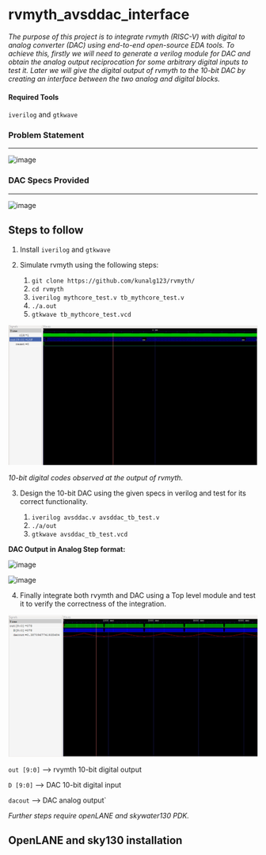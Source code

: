 # rvmyth_avsddac_interface

*The purpose of this project is to integrate rvmyth (RISC-V) with digital to analog converter (DAC) using end-to-end open-source EDA tools. To achieve this, firstly we will need to generate a verilog module for DAC and obtain the analog output reciprocation for some arbitrary digital inputs to test it. Later we will give the digital output of rvmyth to the 10-bit DAC by creating an interface between the two analog and digital blocks.*

#### Required Tools

`iverilog` and  `gtkwave`

### Problem Statement 
--------------------------

![image](https://user-images.githubusercontent.com/79994584/117629161-81281d80-b197-11eb-9843-c091b3c0e576.png)


### DAC Specs Provided 
------------------------

![image](https://user-images.githubusercontent.com/79994584/117629351-b5034300-b197-11eb-91d6-9cf9b3fb74b4.png)


## Steps to follow

1. Install `iverilog` and `gtkwave`
2. Simulate rvmyth using the following steps:

     1. `git clone https://github.com/kunalg123/rvmyth/`
     2. `cd rvmyth`
     3. `iverilog mythcore_test.v tb_mythcore_test.v`
     4. `./a.out`
     5. `gtkwave tb_mythcore_test.vcd`
  
 
 ![](interface/rvmyth.png)

 *10-bit digital codes observed at the output of rvmyth.*
 
 
3. Design the 10-bit DAC using the given specs in verilog and test for its correct functionality.

     1. `iverilog avsddac.v avsddac_tb_test.v`
     2. `./a/out`
     3. `gtkwave avsddac_tb_test.vcd`



**DAC Output in Analog Step format:**


![image](https://user-images.githubusercontent.com/79994584/117964966-e0c12d00-b33f-11eb-9079-a90298242154.png)


![image](https://user-images.githubusercontent.com/79994584/117965181-19610680-b340-11eb-969a-e53775460774.png)



4. Finally integrate both rvymth and DAC using a Top level module and test it to verify the correctness of the integration.


![](interface/interface.png)


`out [9:0]` --> rvymth 10-bit digital output

`D [9:0]` --> DAC 10-bit digital input 

`dacout` --> DAC analog output`


*Further steps require openLANE and skywater130 PDK.*


## OpenLANE and sky130 installation 




